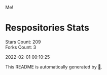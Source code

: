 Me!

# Respositories Stats
Stars Count: 209  
Forks Count: 3

2022-02-01 00:10:25  

This README is automatically generated by [🐰](https://github.com/rnitta/rnitta).
